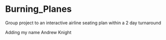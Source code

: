# Burning_Planes
Group project to an interactive airline seating plan within a 2 day turnaround

Adding my name Andrew Knight

